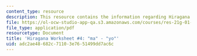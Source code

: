 ```yaml
---
content_type: resource
description: This resource contains the information regarding Hiragana.
file: https://ol-ocw-studio-app-qa.s3.amazonaws.com/courses/res-21g-01-kana-spring-2010/adc2ae48682c71103e7651499dd7ac6c_MITRES_21G_01S10_h4.pdf
file_type: application/pdf
resourcetype: Document
title: 'Hiragana Worksheet #4: "ma" - "yo"'
uid: adc2ae48-682c-7110-3e76-51499dd7ac6c
---
```

